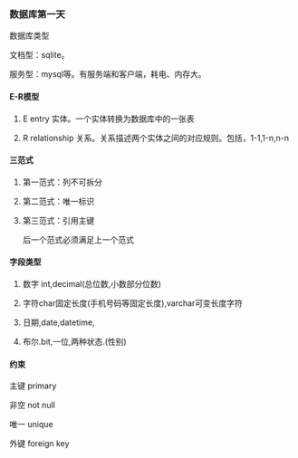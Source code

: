 ### 数据库第一天

数据库类型

文档型：sqlite。

服务型：mysql等。有服务端和客户端，耗电、内存大。

#### E-R模型

1. E entry 实体。一个实体转换为数据库中的一张表

2. R relationship 关系。关系描述两个实体之间的对应规则。包括，1-1,1-n,n-n

#### 三范式

1. 第一范式：列不可拆分

2. 第二范式：唯一标识

3. 第三范式：引用主键

   后一个范式必须满足上一个范式

####  字段类型
1. 数字 int,decimal(总位数,小数部分位数)

2. 字符char固定长度(手机号码等固定长度),varchar可变长度字符

3. 日期,date,datetime,

4. 布尔.bit,一位,两种状态.(性别)

#### 约束

主键 primary

非空 not null

唯一 unique

外键 foreign key